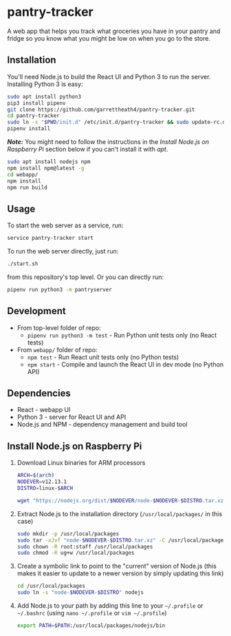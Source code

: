 # pantry-tracker

A web app that helps you track what groceries you have in your pantry and fridge
so you know what you might be low on when you go to the store.

## Installation

You'll need Node.js to build the React UI and Python 3 to run the server.
Installing Python 3 is easy:

```bash
sudo apt install python3
pip3 install pipenv
git clone https://github.com/garrettheath4/pantry-tracker.git
cd pantry-tracker
sudo ln -s "$PWD/init.d" /etc/init.d/pantry-tracker && sudo update-rc.d pantry-tracker defaults
pipenv install
```

***Note:*** You might need to follow the instructions in the _Install Node.js
on Raspberry Pi_ section below if you can't install it with _apt_.

```bash
sudo apt install nodejs npm
npm install npm@latest -g
cd webapp/
npm install
npm run build
```

## Usage

To start the web server as a service, run:

```bash
service pantry-tracker start
```

To run the web server directly, just run:

```bash
./start.sh
```

from this repository's top level. Or you can directly run:

```bash
pipenv run python3 -m pantryserver
```

## Development

* From top-level folder of repo:
    * `pipenv run python3 -m test` - Run Python unit tests only (no React tests)
* From `webapp/` folder of repo:
    * `npm test` - Run React unit tests only (no Python tests)
    * `npm start` - Compile and launch the React UI in dev mode (no Python API)

## Dependencies

* React - webapp UI
* Python 3 - server for React UI and API
* Node.js and NPM - dependency management and build tool

## Install Node.js on Raspberry Pi

1. Download Linux binaries for ARM processors

    ```bash
    ARCH=$(arch)
    NODEVER=v12.13.1
    DISTRO=linux-$ARCH

    wget "https://nodejs.org/dist/$NODEVER/node-$NODEVER-$DISTRO.tar.xz"
    ```

2. Extract Node.js to the installation directory (`/usr/local/packages/` in
   this case)

    ```bash
    sudo mkdir -p /usr/local/packages
    sudo tar -xJvf "node-$NODEVER-$DISTRO.tar.xz" -C /usr/local/packages
    sudo chown -R root:staff /usr/local/packages
    sudo chmod -R ug+w /usr/local/packages
    ```

3. Create a symbolic link to point to the "current" version of Node.js (this
   makes it easier to update to a newer version by simply updating this link)

    ```bash
    cd /usr/local/packages
    sudo ln -s "node-$NODEVER-$DISTRO" nodejs
    ```

4. Add Node.js to your path by adding this line to your `~/.profile` or
   `~/.bashrc` (using `nano ~/.profile` or `vim ~/.profile`)

   ```bash
   export PATH=$PATH:/usr/local/packages/nodejs/bin
   ```


<!-- vim: set ts=4 sw=4 sta sts=4 sr et: -->

